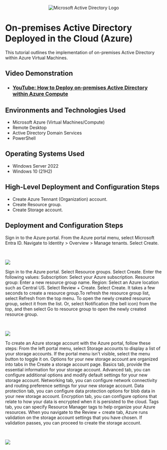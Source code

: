 <p align="center">
<img src="https://i.imgur.com/pU5A58S.png" alt="Microsoft Active Directory Logo"/>
</p>

<h1>On-premises Active Directory Deployed in the Cloud (Azure)</h1>
This tutorial outlines the implementation of on-premises Active Directory within Azure Virtual Machines.<br />


<h2>Video Demonstration</h2>

- ### [YouTube: How to Deploy on-premises Active Directory within Azure Compute](https://www.youtube.com)

<h2>Environments and Technologies Used</h2>

- Microsoft Azure (Virtual Machines/Compute)
- Remote Desktop
- Active Directory Domain Services
- PowerShell

<h2>Operating Systems Used </h2>

- Windows Server 2022
- Windows 10 (21H2)

<h2>High-Level Deployment and Configuration Steps</h2>

- Create Azure Tennant (Organization) account.
- Create Resource group.
- Create Storage account.


<h2>Deployment and Configuration Steps</h2>

<p>
<![image](https://github.com/user-attachments/assets/ca64bf2b-2cc1-4810-b5de-29ce0edea300)

</p>
<p>
Sign in to the Azure portal. From the Azure portal menu, select Microsoft Entra ID. Navigate to Identity > Overview > Manage tenants. Select Create.
</p>
<br />

<p>
<img src="https://github.com/user-attachments/assets/ca64bf2b-2cc1-4810-b5de-29ce0edea300"/>
</p>
<p>
Sign in to the Azure portal. Select Resource groups. Select Create.
Enter the following values:
Subscription: Select your Azure subscription.
Resource group: Enter a new resource group name.
Region: Select an Azure location such as Central US.
Select Review + Create. Select Create. It takes a few seconds to create a resource group.To refresh the resource group list, select Refresh from the top menu. To open the newly created resource group, select it from the list. Or, select Notification (the bell icon) from the top, and then select Go to resource group to open the newly created resource group.
</p>
<br />

<p>
<img src="https://github.com/user-attachments/assets/acff2bef-fb19-44ba-ba8b-fe73b238aa90"/>
  
</p>
<p>
To create an Azure storage account with the Azure portal, follow these steps:
From the left portal menu, select Storage accounts to display a list of your storage accounts. If the portal menu isn't visible, select the menu button to toggle it on.
Options for your new storage account are organized into tabs in the Create a storage account page.
Basics tab, provide the essential information for your storage account.
Advanced tab, you can configure additional options and modify default settings for your new storage account.
Networking tab, you can configure network connectivity and routing preference settings for your new storage account. 
Data protection tab, you can configure data protection options for blob data in your new storage account. 
Encryption tab, you can configure options that relate to how your data is encrypted when it is persisted to the cloud. 
Tags tab, you can specify Resource Manager tags to help organize your Azure resources.
When you navigate to the Review + create tab, Azure runs validation on the storage account settings that you have chosen. If validation passes, you can proceed to create the storage account.
</p>
<br />

<p>
<img src="https://github.com/user-attachments/assets/c2ea8203-b02e-4298-a7c3-94728fa08a96)"/>
</p>
<br />
